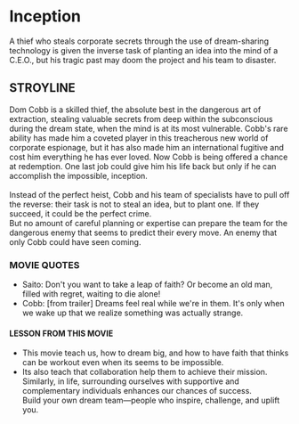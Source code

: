 # Inception
A thief who steals corporate secrets through the use of dream-sharing technology is given the inverse task of planting an idea into the mind of a C.E.O., but his tragic past may doom the project and his team to disaster.

## STROYLINE

Dom Cobb is a skilled thief, the absolute best in the dangerous art of extraction, stealing valuable secrets from deep within the subconscious during the dream state, when the mind is at its most vulnerable. Cobb's rare ability has made him a coveted player in this treacherous new world of corporate espionage, but it has also made him an international fugitive and cost him everything he has ever loved. Now Cobb is being offered a chance at redemption. One last job could give him his life back but only if he can accomplish the impossible, inception. <br> <br> Instead of the perfect heist, Cobb and his team of specialists have to pull off the reverse: their task is not to steal an idea, but to plant one. If they succeed, it could be the perfect crime. <br> But no amount of careful planning or expertise can prepare the team for the dangerous enemy that seems to predict their every move. An enemy that only Cobb could have seen coming.

### MOVIE QUOTES
- Saito: Don't you want to take a leap of faith? Or become an old man, filled with regret, waiting to die alone!
- Cobb: [from trailer] Dreams feel real while we're in them. It's only when we wake up that we realize something was actually strange.

#### LESSON FROM THIS MOVIE
- This movie teach us, how to dream big, and how to have faith that thinks can be workout even when its seems to be impossible.
- Its also teach that collaboration help them to achieve their mission. Similarly, in life, surrounding ourselves with supportive and complementary individuals enhances our chances of success. <br> Build your own dream team—people who inspire, challenge, and uplift you.
